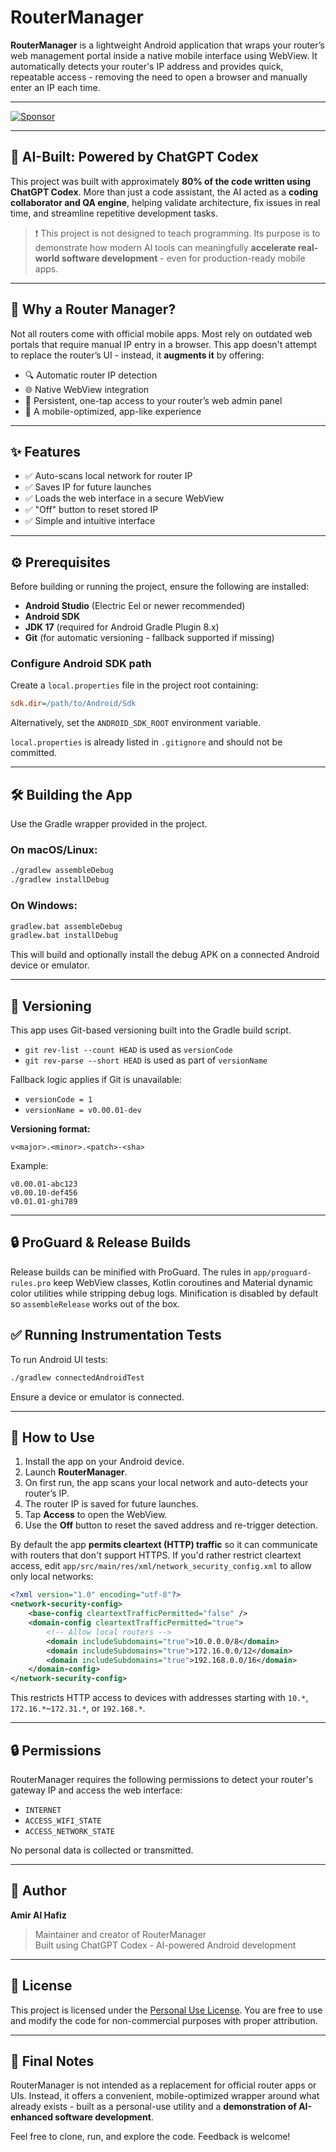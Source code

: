 # RouterManager

**RouterManager** is a lightweight Android application that wraps your router’s web management portal inside a native mobile interface using WebView. It automatically detects your router's IP address and provides quick, repeatable access - removing the need to open a browser and manually enter an IP each time.

---

[![Sponsor](https://img.shields.io/badge/Sponsor-%F0%9F%92%96-ff69b4?logo=github&style=for-the-badge)](https://github.com/sponsors/amiralhafiz)

---

## 🧠 AI-Built: Powered by ChatGPT Codex

This project was built with approximately **80% of the code written using ChatGPT Codex**. More than just a code assistant, the AI acted as a **coding collaborator and QA engine**, helping validate architecture, fix issues in real time, and streamline repetitive development tasks.

> ❗ This project is not designed to teach programming. Its purpose is to demonstrate how modern AI tools can meaningfully **accelerate real-world software development** - even for production-ready mobile apps.

---

## 🔧 Why a Router Manager?

Not all routers come with official mobile apps. Most rely on outdated web portals that require manual IP entry in a browser. This app doesn't attempt to replace the router’s UI - instead, it **augments it** by offering:

- 🔍 Automatic router IP detection
- 🌐 Native WebView integration
- 🔁 Persistent, one-tap access to your router’s web admin panel
- 📱 A mobile-optimized, app-like experience

---

## ✨ Features

- ✅ Auto-scans local network for router IP
- ✅ Saves IP for future launches
- ✅ Loads the web interface in a secure WebView
- ✅ "Off" button to reset stored IP
- ✅ Simple and intuitive interface

---

## ⚙️ Prerequisites

Before building or running the project, ensure the following are installed:

- **Android Studio** (Electric Eel or newer recommended)
- **Android SDK**
- **JDK 17** (required for Android Gradle Plugin 8.x)
- **Git** (for automatic versioning - fallback supported if missing)

### Configure Android SDK path

Create a `local.properties` file in the project root containing:

```ini
sdk.dir=/path/to/Android/Sdk
```

Alternatively, set the `ANDROID_SDK_ROOT` environment variable.

`local.properties` is already listed in `.gitignore` and should not be committed.

---

## 🛠️ Building the App

Use the Gradle wrapper provided in the project.

### On macOS/Linux:

```bash
./gradlew assembleDebug
./gradlew installDebug
```

### On Windows:

```cmd
gradlew.bat assembleDebug
gradlew.bat installDebug
```

This will build and optionally install the debug APK on a connected Android device or emulator.

---

## 🚦 Versioning

This app uses Git-based versioning built into the Gradle build script.

- `git rev-list --count HEAD` is used as `versionCode`
- `git rev-parse --short HEAD` is used as part of `versionName`

Fallback logic applies if Git is unavailable:

- `versionCode = 1`
- `versionName = v0.00.01-dev`

**Versioning format:**

```
v<major>.<minor>.<patch>-<sha>
```

Example:

```
v0.00.01-abc123
v0.00.10-def456
v0.01.01-ghi789
```

---
## 🔒 ProGuard & Release Builds

Release builds can be minified with ProGuard. The rules in `app/proguard-rules.pro` keep WebView classes, Kotlin coroutines and Material dynamic color utilities while stripping debug logs.
Minification is disabled by default so `assembleRelease` works out of the box.


## ✅ Running Instrumentation Tests

To run Android UI tests:

```bash
./gradlew connectedAndroidTest
```

Ensure a device or emulator is connected.

---

## 📱 How to Use

1. Install the app on your Android device.
2. Launch **RouterManager**.
3. On first run, the app scans your local network and auto-detects your router’s IP.
4. The router IP is saved for future launches.
5. Tap **Access** to open the WebView.
6. Use the **Off** button to reset the saved address and re-trigger detection.

By default the app **permits cleartext (HTTP) traffic** so it can communicate with routers that don't support HTTPS. If you'd rather restrict cleartext access, edit `app/src/main/res/xml/network_security_config.xml` to allow only local networks:

```xml
<?xml version="1.0" encoding="utf-8"?>
<network-security-config>
    <base-config cleartextTrafficPermitted="false" />
    <domain-config cleartextTrafficPermitted="true">
        <!-- Allow local routers -->
        <domain includeSubdomains="true">10.0.0.0/8</domain>
        <domain includeSubdomains="true">172.16.0.0/12</domain>
        <domain includeSubdomains="true">192.168.0.0/16</domain>
    </domain-config>
</network-security-config>
```

This restricts HTTP access to devices with addresses starting with `10.*`,
`172.16.*`–`172.31.*`, or `192.168.*`.

---

## 🔒 Permissions

RouterManager requires the following permissions to detect your router's gateway IP and access the web interface:

- `INTERNET`
- `ACCESS_WIFI_STATE`
- `ACCESS_NETWORK_STATE`

No personal data is collected or transmitted.

---

## 👤 Author

**Amir Al Hafiz**

> Maintainer and creator of RouterManager  
> Built using ChatGPT Codex - AI-powered Android development

---

## 📄 License

This project is licensed under the [Personal Use License](LICENSE).
You are free to use and modify the code for non-commercial purposes with proper attribution.

---

## 📢 Final Notes

RouterManager is not intended as a replacement for official router apps or UIs. Instead, it offers a convenient, mobile-optimized wrapper around what already exists - built as a personal-use utility and a **demonstration of AI-enhanced software development**.

Feel free to clone, run, and explore the code. Feedback is welcome!
